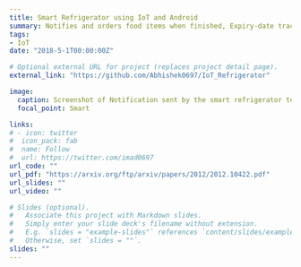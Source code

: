```yaml
---
title: Smart Refrigerator using IoT and Android
summary: Notifies and orders food items when finished, Expiry-date tracker app
tags:
- IoT
date: "2018-5-1T00:00:00Z"

# Optional external URL for project (replaces project detail page).
external_link: "https://github.com/Abhishek0697/IoT_Refrigerator"

image:
  caption: Screenshot of Notification sent by the smart refrigerator to the user’s mobile phone
  focal_point: Smart

links:
# - icon: twitter
#  icon_pack: fab
#  name: Follow
#  url: https://twitter.com/imad0697
url_code: ""
url_pdf: "https://arxiv.org/ftp/arxiv/papers/2012/2012.10422.pdf"
url_slides: ""
url_video: ""

# Slides (optional).
#   Associate this project with Markdown slides.
#   Simply enter your slide deck's filename without extension.
#   E.g. `slides = "example-slides"` references `content/slides/example-slides.md`.
#   Otherwise, set `slides = ""`.
slides: ""
---
```


